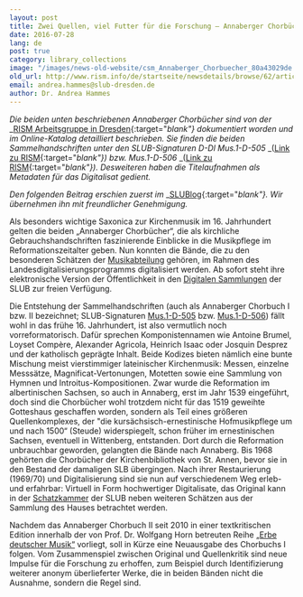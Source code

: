 ```yaml
---
layout: post
title: Zwei Quellen, viel Futter für die Forschung – Annaberger Chorbücher digital
date: 2016-07-28
lang: de
post: true
category: library_collections
image: "/images/news-old-website/csm_Annaberger_Chorbuecher_80a43029de.jpg"
old_url: http://www.rism.info/de/startseite/newsdetails/browse/62/article/64/two-sources-lots-of-material-for-research-the-digital-annaberger-chorbuecher.html
email: andrea.hammes@slub-dresden.de
author: Dr. Andrea Hammes
---
```


_Die beiden unten beschriebenen Annaberger Chorbücher sind von der_ _[RISM Arbeitsgruppe in Dresden](http://de.rism.info/de/home.html){:target="_blank"} dokumentiert worden und im Online-Katalog detailliert beschrieben. Sie finden die beiden Sammelhandschriften unter den SLUB-Signaturen D-Dl Mus.1-D-505_ _([Link zu RISM](https://opac.rism.info/search?View=rism&callno=Mus.1-D-505){:target="_blank"}) bzw. Mus.1-D-506_ _([Link zu RISM](https://opac.rism.info/search?View=rism&callno=Mus.1-D-506){:target="_blank"}). Desweiteren haben die Titelaufnahmen als Metadaten für das Digitalisat gedient._

_Den folgenden Beitrag erschien zuerst im_ _[SLUBlog](http://blog.slub-dresden.de/beitrag/2016/07/19/zwei-quellen-viel-futter-fuer-die-forschung-annaberger-chorbuecher-digital/){:target="_blank"}. Wir übernehmen ihn mit freundlicher Genehmigung._

Als besonders wichtige Saxonica zur Kirchenmusik im 16. Jahrhundert gelten die beiden „Annaberger Chorbücher“, die als kirchliche Gebrauchshandschriften faszinierende Einblicke in die Musikpflege im Reformationszeitalter geben. Nun konnten die Bände, die zu den besonderen Schätzen der [Musikabteilung](http://www.slub-dresden.de/sammlungen/musik/) gehören, im Rahmen des Landesdigitalisierungsprogramms digitalisiert werden. Ab sofort steht ihre elektronische Version der Öffentlichkeit in den [Digitalen Sammlungen](http://digital.slub-dresden.de/kollektionen/) der SLUB zur freien Verfügung.

Die Entstehung der Sammelhandschriften (auch als Annaberger Chorbuch I bzw. II bezeichnet; SLUB-Signaturen [Mus.1-D-505](http://digital.slub-dresden.de/werkansicht/dlf/168387/1/) bzw. [Mus.1-D-506](http://digital.slub-dresden.de/werkansicht/dlf/168388/1/)) fällt wohl in das frühe 16. Jahrhundert, ist also vermutlich noch vorreformatorisch. Dafür sprechen Komponistennamen wie Antoine Brumel, Loyset Compère, Alexander Agricola, Heinrich Isaac oder Josquin Desprez und der katholisch geprägte Inhalt. Beide Kodizes bieten nämlich eine bunte Mischung meist vierstimmiger lateinischer Kirchenmusik: Messen, einzelne Messsätze, Magnificat-Vertonungen, Motetten sowie eine Sammlung von Hymnen und Introitus-Kompositionen. Zwar wurde die Reformation im albertinischen Sachsen, so auch in Annaberg, erst im Jahr 1539 eingeführt, doch sind die Chorbücher wohl trotzdem nicht für das 1519 geweihte Gotteshaus geschaffen worden, sondern als Teil eines größeren Quellenkomplexes, der "die kursächsisch-ernestinische Hofmusikpflege um und nach 1500“ (Steude) widerspiegelt, schon früher im ernestinischen Sachsen, eventuell in Wittenberg, entstanden. Dort durch die Reformation unbrauchbar geworden, gelangten die Bände nach Annaberg. Bis 1968 gehörten die Chorbücher der Kirchenbibliothek von St. Annen, bevor sie in den Bestand der damaligen SLB übergingen. Nach ihrer Restaurierung (1969/70) und Digitalisierung sind sie nun auf verschiedenem Weg erleb- und erfahrbar: Virtuell in Form hochwertiger Digitalisate, das Original kann in der [Schatzkammer](http://www.slub-dresden.de/ueber-uns/buchmuseum/virtuelle-schatzkammer/vitrinenueberblick/vitrine-xiii/) der SLUB neben weiteren Schätzen aus der Sammlung des Hauses betrachtet werden.

Nachdem das Annaberger Chorbuch II seit 2010 in einer textkritischen Edition innerhalb der von Prof. Dr. Wolfgang Horn betreuten Reihe [„Erbe deutscher Musik“](http://www.uni-regensburg.de/Fakultaeten/phil_Fak_I/Musikwissenschaft/EDM/EdM-Inhalte.html) vorliegt, soll in Kürze eine Neuausgabe des Chorbuchs I folgen. Vom Zusammenspiel zwischen Original und Quellenkritik sind neue Impulse für die Forschung zu erhoffen, zum Beispiel durch Identifizierung weiterer anonym überlieferter Werke, die in beiden Bänden nicht die Ausnahme, sondern die Regel sind.


